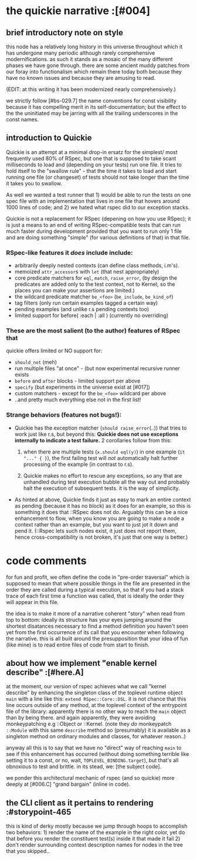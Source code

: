# the quickie narrative :[#004]

## brief introductory note on style

this node has a relatively long history in this universe throughout
which it has undergone many periodic although rarely comprehensive
modernifications. as such it stands as a mosaic of the many different
phases we have gone through. there are some ancient muddy patches from
our foray into functionalism which remain there today both because
they have no known issues and because they are amusing to read.

(EDIT: at this writing it has been modernized nearly comprehensively.)

we strictly follow [#bs-029.7] the name conventions for const visibility
because it has compelling merit in its self-documentation; but the
effect to the the uninitiated may be jarring with all the trailing
underscores in the const names.




## introduction to Quickie

Quickie is an attempt at a minimal drop-in ersatz for the simplest/
most frequently used 80% of RSpec, but one that is supposed to take
scant milliseconds to load and (depending on your tests) run one file.
It tries to hold itself to the "swallow rule" - that the time it takes
to load and start running one file (or changeset) of tests should not
take longer than the time it takes you to swallow.

As well we wanted a test runner that 1) would be able to run the tests
on one spec file with an implementation that lives in one file that
hovers around 1000 lines of code; and 2) we hated what rspec did to our
exception stacks.

Quickie is not a replacement for RSpec (depening on how you use RSpec);
it is just a means to an end of writing RSpec-compatible tests that
can run much faster during development provided that you want to run
only 1 file and are doing something "simple" (for various definitions
of that) in that file.



### RSpec-like features it *does* include include:

  + arbitrarily deeply nested contexts (can define class methods, i.m's).
  + memoized `attr_accessor`s with `let` (that nest appropriately)
  + core predicate matchers for `eql`, `match`, `raise_error`,
    (by design the predicates are added only to the test context, not
     to Kernel, so the places you can make your assertions are limited.)
  + the wildcard predicate matcher `be_<foo>` (`be_include`, `be_kind_of`)
  + tag filters (only run certain examples tagged a certain way)
  + pending examples (and unlike r.s pending contexts too)
  + limited support for before( :each | :all ) (currently no overriding)


### These are the most salient (to the author) features of RSpec that
quickie offers limited or NO support for:

  + `should_not` (meh)
  + run multiple files "at once" - (but now experimental recursive runner exists
  + `before` and `after` blocks - limited support per above
  + `specify` (but experiments in the universe exist at [#017])
  + custom matchers - except for the `be_<foo>` wildcard per above
  + ..and pretty much everything else not in the first list!


### Strange behaviors (features not bugs!):

  + Quickie has the exception matcher (`should raise_error`(..)) that tries
    to work just like r.s, but beyond this: **Quickie does not use
    exceptions internally to indicate a test failure.**
    2 corollaries follow from this:

    1) when there are multiple tests (`x.should eql(y)`)
    in one example (`it "..." { }`), the first failing test will *not*
    automatically halt further processing of the example (in contrast to
    r.s).

    2) Quickie makes no effort to rescue any exceptions, so any that are
    unhandled during test execution bubble all the way out and probably
    halt the execution of subsequent tests. it is the way of simplicity.

  + As hinted at above, Quickie finds it just as easy to mark an
    entire context as pending (because it has no block) as it does
    for an example, so this is something it does that ::RSpec does not do.
    Arguably this can be a nice enhancement to flow, when you know you
    are going to make a node a context rather than an example, but you
    want to just jot it down and pend it.
    (::Rspec lets such nodes exist, it just does not report them, hence
    cross-compatibility is not broken, it's just that one way is better.)




# code comments

for fun and profit, we often define the code in "pre-order traversal"
which is supposed to mean that where possible things in the file
are presented in the order they are called during a typical execution,
so that if you had a stack trace of each first time a function was
called, that is ideally the order they will appear in this file.

the idea is to make it more of a narrative coherent "story" when read
from top to bottom: ideally its structure has your eyes jumping around
the shortest disatances necessary to find a method definition you haven't
seen yet from the first occurrence of its call that you encounter when
following the narrative. this is all built around the presupposition
that your idea of fun (like mine) is to read entire files of code from
start to finish.





## about how we implement "enable kernel describe" :[#here.A]

at the moment, our version of rspec achieves what we call "kernel describe"
by enhancing the singleton class of the toplevel runtime object `main` with
a line like this: `extend RSpec::Core::DSL`. it is not chance that this line
occurs outside of any method, at the toplevel context of the entrypoint file
of the library: apparently there is no other way to reach the `main` object
than by being there. and again apparently, they were avoiding monkeypatching
e.g ::Object or ::Kernel. (note they *do* monkeypatch `::Module` with this
same `describe` method so (presumably) it is available as a singleton method
on ordinary modules and classes, for whatever reason..)

anyway all this is to say that we have no "direct" way of reaching `main` to
see if this enhancement has occurred (without doing something terrible like
setting it to a const, or no, wait, `TOPLEVEL_BINDING.target`), but that's
all obnoxious to test and brittle. in its stead, we: [the subject code].

we ponder this architectural mechanic of rspec (and so quickie) more deeply
at [#006.C] "grand bargain" (inline in code).




## the CLI client as it pertains to rendering :#storypoint-465

this is kind of derky mostly because we jump through hoops to accomplish two
behaviors: 1) render the name of the example in the right color, yet do that
before you render the constituent test(s) inside it that made it fail 2) don't
render surrounding context description names for nodes in the tree that you
skipped..
